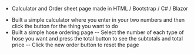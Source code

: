 ﻿* Calculator and Order sheet page made in HTML / Bootstrap / C# / Blazor
- Built a simple calculator where you enter in your two numbers and then click the button for the thing you want to do
- Built a simple hose ordering page
-- Select the number of each type of hose you want and press the total button to see the subtotals and total price
-- Click the new order button to reset the page